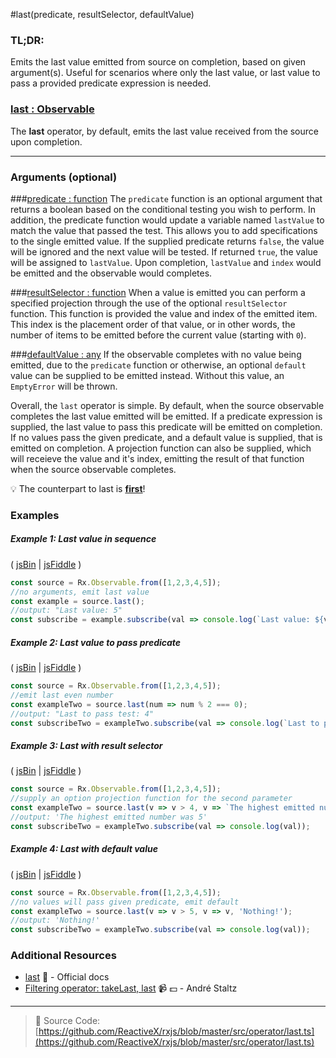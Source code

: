 #last(predicate, resultSelector, defaultValue)

### TL;DR:
Emits the last value emitted from source on completion, based on given argument(s).  Useful for scenarios where only the last value, or last value to pass a provided predicate expression is needed.

### [last : Observable](#example-1-last-value-in-sequence)
The **last** operator, by default, emits the last value received from the source upon completion.

---

### Arguments (optional)

###[predicate : function](#example-2-last-value-to-pass-predicate)
The `predicate` function is an optional argument that returns a boolean based on the conditional testing you wish to perform.  In addition, the predicate function would update a variable named `lastValue` to match the value that passed the test.  This allows you to add specifications to the single emitted value. If the supplied predicate returns `false`, the value will be ignored and the next value will be tested. If returned `true`, the value will be assigned to `lastValue`. Upon completion, `lastValue` and `index` would be emitted and the observable would completes.

###[resultSelector : function](#example-3-last-with-result-selector)
When a value is emitted you can perform a specified projection through the use of the optional `resultSelector` function.  This function is provided the value and index of the emitted item.  This index is the placement order of that value, or in other words, the number of items to be emitted before the current value (starting with `0`).

###[defaultValue : any](#example-4-last-with-default-value)
If the observable completes with no value being emitted, due to the `predicate` function or otherwise, an optional `default` value can be supplied to be emitted instead.  Without this value, an `EmptyError` will be thrown.

Overall, the `last` operator is simple. By default, when the source observable completes the last value emitted will be emitted. If a predicate expression is supplied, the last value to pass this predicate will be emitted on completion. If no values pass the given predicate, and a default value is supplied, that is emitted on completion. A projection function can also be supplied, which will receieve the value and it's index, emitting the result of that function when the source observable completes.

:bulb: The counterpart to last is [**first**](first.md)!


### Examples

##### Example 1: Last value in sequence

( [jsBin](http://jsbin.com/pevaqeloki/1/edit?js,console) | [jsFiddle](https://jsfiddle.net/btroncone/b05r434a/) )

```js
const source = Rx.Observable.from([1,2,3,4,5]);
//no arguments, emit last value
const example = source.last();
//output: "Last value: 5"
const subscribe = example.subscribe(val => console.log(`Last value: ${val}`));
```

##### Example 2: Last value to pass predicate

( [jsBin](http://jsbin.com/yagexuwari/1/edit?js,console) | [jsFiddle](https://jsfiddle.net/btroncone/pkx2btsh/) )

```js
const source = Rx.Observable.from([1,2,3,4,5]);
//emit last even number
const exampleTwo = source.last(num => num % 2 === 0);
//output: "Last to pass test: 4"
const subscribeTwo = exampleTwo.subscribe(val => console.log(`Last to pass test: ${val}`));
```

##### Example 3: Last with result selector

( [jsBin](http://jsbin.com/hobinukisu/1/edit?js,console) | [jsFiddle](https://jsfiddle.net/btroncone/76247162/) )

```js
const source = Rx.Observable.from([1,2,3,4,5]);
//supply an option projection function for the second parameter
const exampleTwo = source.last(v => v > 4, v => `The highest emitted number was ${v}`);
//output: 'The highest emitted number was 5'
const subscribeTwo = exampleTwo.subscribe(val => console.log(val));
```

##### Example 4: Last with default value

( [jsBin](http://jsbin.com/fudubebabi/1/edit?js,console) | [jsFiddle](https://jsfiddle.net/btroncone/L7fbx3vp/) )

```js
const source = Rx.Observable.from([1,2,3,4,5]);
//no values will pass given predicate, emit default
const exampleTwo = source.last(v => v > 5, v => v, 'Nothing!');
//output: 'Nothing!'
const subscribeTwo = exampleTwo.subscribe(val => console.log(val));
```


### Additional Resources
* [last](http://reactivex.io/rxjs/class/es6/Observable.js~Observable.html#instance-method-last) :newspaper: - Official docs
* [Filtering operator: takeLast, last](https://egghead.io/lessons/rxjs-filtering-operators-takelast-last?course=rxjs-beyond-the-basics-operators-in-depth) :video_camera: :dollar: - André Staltz

---
> :file_folder: Source Code:  [https://github.com/ReactiveX/rxjs/blob/master/src/operator/last.ts](https://github.com/ReactiveX/rxjs/blob/master/src/operator/last.ts)
